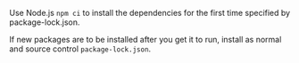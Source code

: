 Use Node.js `npm ci` to install the dependencies for the first time specified by package-lock.json.

If new packages are to be installed after you get it to run, install as normal and source control `package-lock.json`.